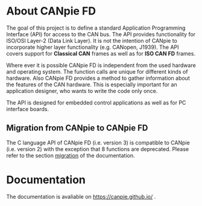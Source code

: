 # About CANpie FD

The goal of this project is to define a standard Application Programming 
Interface (API) for access to the CAN bus. The API provides functionality 
for ISO/OSI Layer-2 (Data Link Layer). It is not the intention of CANpie to 
incorporate higher layer functionality (e.g. CANopen, J1939). The API covers 
support for **Classical CAN** frames as well as for **ISO CAN FD** frames.

Where ever it is possible CANpie FD is independent from the used hardware and 
operating system. The function calls are unique for different kinds of 
hardware. Also CANpie FD provides a method to gather information about the 
features of the CAN hardware. This is especially important for an application 
designer, who wants to write the code only once.

The API is designed for embedded control applications as well as for PC 
interface boards.

## Migration from CANpie to CANpie FD

The C language API of CANpie FD (i.e. version 3) is compatible to CANpie 
(i.e. version 2) with the exception that 8 functions are deprecated. Please 
refer to the section [migration](https://canpie.github.io/page_8api_migration.html) 
of the documentation.


# Documentation

The documentation is avaliable on https://canpie.github.io/ .